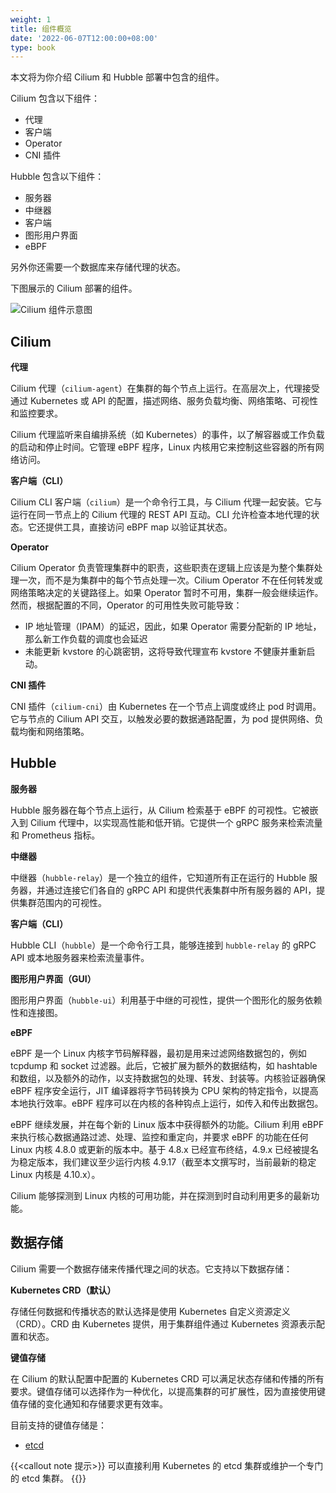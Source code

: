 ```yaml
---
weight: 1
title: 组件概览
date: '2022-06-07T12:00:00+08:00'
type: book
---
```


本文将为你介绍 Cilium 和 Hubble 部署中包含的组件。

Cilium 包含以下组件：

- 代理
- 客户端
- Operator
- CNI 插件

Hubble 包含以下组件：

- 服务器
- 中继器
- 客户端
- 图形用户界面
- eBPF

另外你还需要一个数据库来存储代理的状态。

下图展示的 Cilium 部署的组件。

![Cilium 组件示意图](../../images/cilium-arch.png "Cilium 组件示意图")

## Cilium

**代理**

Cilium 代理（`cilium-agent`）在集群的每个节点上运行。在高层次上，代理接受通过 Kubernetes 或 API 的配置，描述网络、服务负载均衡、网络策略、可视性和监控要求。

Cilium 代理监听来自编排系统（如 Kubernetes）的事件，以了解容器或工作负载的启动和停止时间。它管理 eBPF 程序，Linux 内核用它来控制这些容器的所有网络访问。

**客户端（CLI）**

Cilium CLI 客户端（`cilium`）是一个命令行工具，与 Cilium 代理一起安装。它与运行在同一节点上的 Cilium 代理的 REST API 互动。CLI 允许检查本地代理的状态。它还提供工具，直接访问 eBPF map 以验证其状态。

**Operator**

Cilium Operator 负责管理集群中的职责，这些职责在逻辑上应该是为整个集群处理一次，而不是为集群中的每个节点处理一次。Cilium Operator 不在任何转发或网络策略决定的关键路径上。如果 Operator 暂时不可用，集群一般会继续运作。然而，根据配置的不同，Operator 的可用性失败可能导致：

- IP 地址管理（IPAM）的延迟，因此，如果 Operator 需要分配新的 IP 地址，那么新工作负载的调度也会延迟
- 未能更新 kvstore 的心跳密钥，这将导致代理宣布 kvstore 不健康并重新启动。

**CNI 插件**

CNI 插件（`cilium-cni`）由 Kubernetes 在一个节点上调度或终止 pod 时调用。它与节点的 Cilium API 交互，以触发必要的数据通路配置，为 pod 提供网络、负载均衡和网络策略。

## Hubble

**服务器**

Hubble 服务器在每个节点上运行，从 Cilium 检索基于 eBPF 的可视性。它被嵌入到 Cilium 代理中，以实现高性能和低开销。它提供一个 gRPC 服务来检索流量和 Prometheus 指标。

**中继器**

中继器（`hubble-relay`）是一个独立的组件，它知道所有正在运行的 Hubble 服务器，并通过连接它们各自的 gRPC API 和提供代表集群中所有服务器的 API，提供集群范围内的可视性。

**客户端（CLI）**

Hubble CLI（`hubble`）是一个命令行工具，能够连接到 `hubble-relay` 的 gRPC API 或本地服务器来检索流量事件。

**图形用户界面（GUI）**

图形用户界面（`hubble-ui`）利用基于中继的可视性，提供一个图形化的服务依赖性和连接图。

**eBPF**

eBPF 是一个 Linux 内核字节码解释器，最初是用来过滤网络数据包的，例如 tcpdump 和 socket 过滤器。此后，它被扩展为额外的数据结构，如 hashtable 和数组，以及额外的动作，以支持数据包的处理、转发、封装等。内核验证器确保 eBPF 程序安全运行，JIT 编译器将字节码转换为 CPU 架构的特定指令，以提高本地执行效率。eBPF 程序可以在内核的各种钩点上运行，如传入和传出数据包。

eBPF 继续发展，并在每个新的 Linux 版本中获得额外的功能。Cilium 利用 eBPF 来执行核心数据通路过滤、处理、监控和重定向，并要求 eBPF 的功能在任何 Linux 内核 4.8.0 或更新的版本中。基于 4.8.x 已经宣布终结，4.9.x 已经被提名为稳定版本，我们建议至少运行内核 4.9.17（截至本文撰写时，当前最新的稳定 Linux 内核是 4.10.x）。

Cilium 能够探测到 Linux 内核的可用功能，并在探测到时自动利用更多的最新功能。

## 数据存储

Cilium 需要一个数据存储来传播代理之间的状态。它支持以下数据存储：

**Kubernetes CRD（默认）**

存储任何数据和传播状态的默认选择是使用 Kubernetes 自定义资源定义（CRD）。CRD 由 Kubernetes 提供，用于集群组件通过 Kubernetes 资源表示配置和状态。

**键值存储**

在 Cilium 的默认配置中配置的 Kubernetes CRD 可以满足状态存储和传播的所有要求。键值存储可以选择作为一种优化，以提高集群的可扩展性，因为直接使用键值存储的变化通知和存储要求更有效率。

目前支持的键值存储是：

- [etcd](https://github.com/etcd-io/etcd)

{{<callout note 提示>}}
可以直接利用 Kubernetes 的 etcd 集群或维护一个专门的 etcd 集群。
{{</callout>}}
